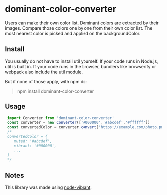 # dominant-color-converter


Users can make their own color list.
Dominant colors are extracted by their images.
Compare those colors one by one from their own color list.
The most nearest color is picked and applied on the backgroundColor.

## Install


You usually do not have to install util yourself. If your code runs in Node.js, util is built in. If your code runs in the browser, bundlers like browserify or webpack also include the util module.

But if none of those apply, with npm do:

>      
> npm install dominant-color-converter

## Usage


```typescript
 import Converter from 'dominant-color-converter'
 const converter = new Converter(['#000000','#abcdef','#ffffff'])
 const convertedColor = converter.convert('https://example.com/photo.png')
 /* 
 convertedColor = {
    muted: '#abcdef',
    vibrant: '#000000',
    ...
 }
 */
```

## Notes


This library was made using [node-vibrant](https://github.com/Vibrant-Colors/node-vibrant.git).
